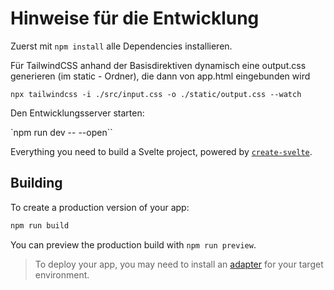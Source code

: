 # Hinweise für die Entwicklung

Zuerst mit `npm install` alle Dependencies installieren.

Für TailwindCSS anhand der Basisdirektiven dynamisch eine output.css generieren (im static - Ordner), die dann von app.html eingebunden wird

`npx tailwindcss -i ./src/input.css -o ./static/output.css --watch`

Den Entwicklungsserver starten:

`npm run dev -- --open``


Everything you need to build a Svelte project, powered by [`create-svelte`](https://github.com/sveltejs/kit/tree/main/packages/create-svelte).

## Building

To create a production version of your app:

```bash
npm run build
```

You can preview the production build with `npm run preview`.

> To deploy your app, you may need to install an [adapter](https://kit.svelte.dev/docs/adapters) for your target environment.
